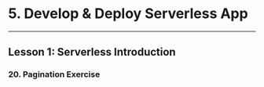 # 5. Develop & Deploy Serverless App
___

## Lesson 1: Serverless Introduction

### 20. Pagination Exercise




